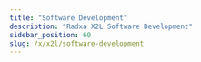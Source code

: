 ```yaml
---
title: "Software Development"
description: "Radxa X2L Software Development"
sidebar_position: 60
slug: /x/x2l/software-development
---
```


<DocCardList />
